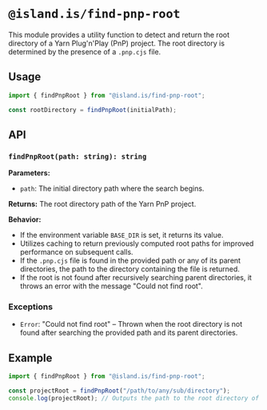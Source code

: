 # `@island.is/find-pnp-root`

This module provides a utility function to detect and return the root directory of a Yarn Plug'n'Play (PnP) project. The root directory is determined by the presence of a `.pnp.cjs` file.

## Usage

```javascript
import { findPnpRoot } from "@island.is/find-pnp-root";

const rootDirectory = findPnpRoot(initialPath);
```

## API

### `findPnpRoot(path: string): string`

**Parameters:**

- `path`: The initial directory path where the search begins.

**Returns:** The root directory path of the Yarn PnP project.

**Behavior:**

- If the environment variable `BASE_DIR` is set, it returns its value.
- Utilizes caching to return previously computed root paths for improved performance on subsequent calls.
- If the `.pnp.cjs` file is found in the provided path or any of its parent directories, the path to the directory containing the file is returned.
- If the root is not found after recursively searching parent directories, it throws an error with the message "Could not find root".

### Exceptions

- `Error`: "Could not find root" – Thrown when the root directory is not found after searching the provided path and its parent directories.

## Example

```javascript
import { findPnpRoot } from "@island.is/find-pnp-root";

const projectRoot = findPnpRoot("/path/to/any/sub/directory");
console.log(projectRoot); // Outputs the path to the root directory of the Yarn PnP project
```
